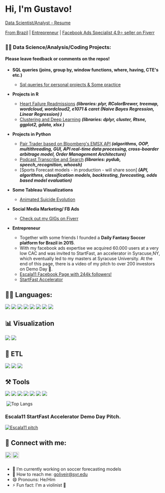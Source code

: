 <h1>Hi, I'm Gustavo! </h1>
<a href="https://github.com/oliveiralgm/resume/blob/main/Gustavo%20Oliveira_.pdf">Data Scientist/Analyst - Resume</a> <br/>

<a href="https://www.visitbrasil.com/en/">From Brazil</a> | <a href="https://www.linkedin.com/in/oliveiralgm/">Entrepreneur</a> | <a href="https://www.fiverr.com/gustavooliveira"> Facebook Ads Specialist 4.9:star: seller on Fiverr</a>

<h3>👨‍💻 Data Science/Analysis/Coding Projects:</h2><h4> Please leave feedback or comments on the repos!</h3>
  
- <b>SQL queries (joins, group by, window functions, where, having, CTE's etc.)</b>
  - [Sql queries for personal projects & Some practice](https://github.com/oliveiralgm/sql-projects)
- <b>Projects in R</b>
  - [Heart Failure Readmissions](https://github.com/oliveiralgm/heartfailure_readmissions) <b><i>(libraries: plyr, RColorBrewer, treemap, wordcloud, wordcloud2, e1071 & caret (Naive Bayes Regression, Linear Regression) )</b></i>
  - [Clustering and Deep Learning](https://github.com/oliveiralgm/Cluster-and-Deep-Learning-in-R/) <b><i>(libraries: dplyr, cluster, Rtsne, ggplot2, gdata, xlsx
)</b></i>
- <b>Projects in Python </b>
  - [Pair Trader based on Bloomberg's EMSX API](https://github.com/oliveiralgm/pair-trader-bbg-API)<b><i> (algorithms, OOP, multithreading, GUI, API real-time data processing, cross-boarder arbitrage model, Order Management Architecture)</b></i>
  - [Podcast Transcribe and Search](https://github.com/oliveiralgm/podcast-project)<b><i> (libraries: pydub, speech_recognition, whoosh)</b></i>
  - [Sports Forecast models - in production - will share soon]<b><i> (API, algorithms, classification models, backtesting, forecasting, odds based model evaluation)</b></i>
- <b>Some Tableau Visualizations</b>
  - [Animated Suicide Evolution](https://public.tableau.com/app/profile/luis.gustavo.monteiro.de.oliveira/viz/AnimatedSuicideEvolution1980to2015/Dashboard12)

- <b>Social Media Marketing/ FB Ads</b>
  - [Check out my GIGs on Fiverr](https://www.fiverr.com/gustavooliveira)
- <b>Entrepreneur</b>
  - Together with some friends I founded a <b>Daily Fantasy Soccer platform for Brazil in 2015</b>. 
  - With my facebook ads expertise we acquired 60.000 users at a very low CAC and was invited to StartFast, an accelerator in Syracuse,NY, which eventually led to my masters at Syracuse University. At the end of this page, there is a video of my pitch to over 200 investors on Demo Day 🤦.
  - [Escala11 Facebook Page with 244k followers!](https://www.facebook.com/escalaonze)
  - [StartFast Accelerator](https://startfastventures.com/)

  
<h2>👨‍💻 Languages:</h2>

![](https://img.shields.io/badge/MySQL-005C84?style=for-the-badge&logo=mysql&logoColor=white)
![](https://img.shields.io/badge/PostgreSQL-316192?style=for-the-badge&logo=postgresql&logoColor=white)
![](https://img.shields.io/badge/Python-FFD43B?style=for-the-badge&logo=python&logoColor=blue)
![](https://img.shields.io/badge/R-276DC3?style=for-the-badge&logo=r&logoColor=white)
![](https://img.shields.io/badge/C-00599C?style=for-the-badge&logo=c&logoColor=white)
![](https://img.shields.io/badge/scikit_learn-F7931E?style=for-the-badge&logo=scikit-learn&logoColor=white)
![](https://img.shields.io/badge/SciPy-654FF0?style=for-the-badge&logo=SciPy&logoColor=white)
![](https://img.shields.io/badge/Pandas-2C2D72?style=for-the-badge&logo=pandas&logoColor=white)

<h2>📊 Visualization</h2>

![](https://img.shields.io/badge/Tableau-E97627?style=for-the-badge&logo=Tableau&logoColor=white)
![](https://img.shields.io/badge/Plotly-239120?style=for-the-badge&logo=plotly&logoColor=white)

<h2>🧱 ETL</h2>

![](https://img.shields.io/badge/dbt-FF694B?style=for-the-badge&logo=dbt&logoColor=white)
![](https://img.shields.io/badge/Bitbucket-0747a6?style=for-the-badge&logo=bitbucket&logoColor=white)
![](https://img.shields.io/badge/Airflow-017CEE?style=for-the-badge&logo=Apache%20Airflow&logoColor=white)

<h2>⚒️ Tools</h2>

![](https://img.shields.io/badge/Jira-0052CC?style=for-the-badge&logo=Jira&logoColor=white)
![](https://img.shields.io/badge/GitHub-100000?style=for-the-badge&logo=github&logoColor=white)
![](https://img.shields.io/badge/conda-342B029.svg?&style=for-the-badge&logo=anaconda&logoColor=white)
![](https://img.shields.io/badge/Jupyter-F37626.svg?&style=for-the-badge&logo=Jupyter&logoColor=white)
![](https://img.shields.io/badge/PyCharm-000000.svg?&style=for-the-badge&logo=PyCharm&logoColor=white)
![](https://img.shields.io/badge/sublime_text-%23575757.svg?&style=for-the-badge&logo=sublime-text&logoColor=important)
![](https://img.shields.io/badge/Microsoft_Office-D83B01?style=for-the-badge&logo=microsoft-office&logoColor=white)


![]()
![Top Langs](https://github-readme-stats.vercel.app/api/top-langs/?username=oliveiralgm)

### Escala11 StartFast Accelerator Demo Day Pitch.

[![Escala11 pitch](https://img.youtube.com/vi/jOr_aXk4868/0.jpg)](https://www.youtube.com/watch?v=jOr_aXk4868)

  
<!-- 
<h2>📺 Popular YouTube Videos</h2>

- [How to get into Cybersecurity Starting From Zero](https://www.youtube.com/watch?v=a83ASGn_V_s)
- [A Day in the Life of a Cybersecurity Anayst](https://www.youtube.com/watch?v=uHy3oM7NnoU)
- [How to Create a KeyLogger (C#)](https://www.youtube.com/watch?v=N-L9hklSlNk)
- [Ransomware Demonstration (C#)](https://www.youtube.com/watch?v=OfvdQeh79s0)
- [Is WGU Legit?](https://www.youtube.com/watch?v=E2MwRWxDBkA) -->

<h2> 🤳 Connect with me:</h2>

<a href="https://www.instagram.com/thelightsaber__/"><img align="left" src="https://raw.githubusercontent.com/yushi1007/yushi1007/main/images/instagram.svg" alt="Gustavo Oliveira | Instagram" width="21px"/></a>
<a href="https://www.linkedin.com/in/oliveiralgm/"><img align="left" src="https://raw.githubusercontent.com/yushi1007/yushi1007/main/images/linkedin.svg" alt="Gustavo Oliveira | LinkedIn" width="21px"/></a>  <br />


<h2> </h2>
<!-- - 🌱 I’m currently learning ...
- 👯 I’m looking to collaborate on ...
- 🤔 I’m looking for help with ...
- 💬 Ask me about ... -->

  - 🔭 I’m currently working on soccer forecasting models
  - 📧 How to reach me: [goliveir@syr.edu](mailto:goliveir@syr.edu)
  - 😄 Pronouns: He/Him
  - ⚡ Fun fact: I'm a violinist 🎻
